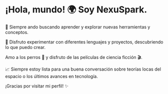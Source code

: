 # ¡Hola, mundo! 🌍 Soy NexuSpark.

🚀 Siempre ando buscando aprender y explorar nuevas herramientas y conceptos.  

🧪 Disfruto experimentar con diferentes lenguajes y proyectos, descubriendo lo que puedo crear.

Amo a los perros 🐾 y disfruto de las películas de ciencia ficción 🎬. 

📈 Siempre estoy lista para una buena conversación sobre teorías locas del espacio o los últimos avances en tecnología.

¡Gracias por visitar mi perfil! ✨
